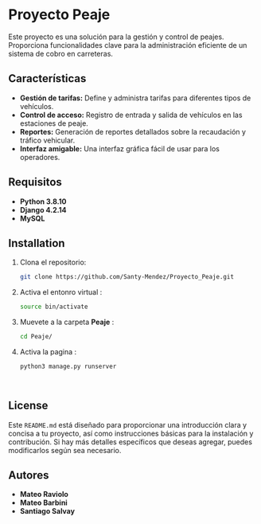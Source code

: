 # Proyecto Peaje

Este proyecto es una solución para la gestión y control de peajes. Proporciona funcionalidades clave para la administración eficiente de un sistema de cobro en carreteras.

## Características

- **Gestión de tarifas:** Define y administra tarifas para diferentes tipos de vehículos.
- **Control de acceso:** Registro de entrada y salida de vehículos en las estaciones de peaje.
- **Reportes:** Generación de reportes detallados sobre la recaudación y tráfico vehicular.
- **Interfaz amigable:** Una interfaz gráfica fácil de usar para los operadores.

## Requisitos

- **Python 3.8.10**
- **Django 4.2.14**
- **MySQL**






## Installation

1. Clona el repositorio:
   ```bash
   git clone https://github.com/Santy-Mendez/Proyecto_Peaje.git

2. Activa el entonro virtual :
   ```bash
   source bin/activate 

3. Muevete a la carpeta **Peaje** :
   ```bash
   cd Peaje/
4. Activa la pagina :
   ```bash
   python3 manage.py runserver

    
## License


Este `README.md` está diseñado para proporcionar una introducción clara y concisa a tu proyecto, así como instrucciones básicas para la instalación y contribución. Si hay más detalles específicos que deseas agregar, puedes modificarlos según sea necesario.


## Autores

- **Mateo Raviolo**
- **Mateo Barbini**
- **Santiago Salvay**
